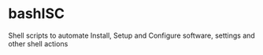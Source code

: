 # bashISC
Shell scripts to automate Install, Setup and Configure software, settings and other shell actions

